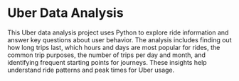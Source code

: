 # Uber Data Analysis 

This Uber data analysis project uses Python to explore ride information and answer key questions about user behavior. The analysis includes finding out how long trips last, which hours and days are most popular for rides, the common trip purposes, the number of trips per day and month, and identifying frequent starting points for journeys. These insights help understand ride patterns and peak times for Uber usage.

